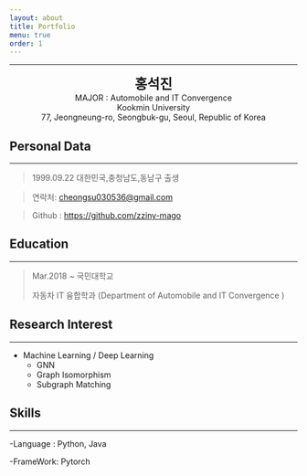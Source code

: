 ```yaml
---
layout: about
title: Portfolio
menu: true
order: 1
---
```


* * *
<center>
<span style=
"font-size:170%;
font-weight:bold">
홍석진
</span>
</center>

<center>MAJOR : Automobile and IT Convergence</center>

<center>Kookmin University</center>

<center>77, Jeongneung-ro, Seongbuk-gu, Seoul, Republic of Korea</center>

## Personal Data
---
> 1999.09.22 대한민국,충청남도,동남구 출생

> 연락처: cheongsu030536@gmail.com

> Github : <a href="https://github.com/zziny-mago">https://github.com/zziny-mago</a>


## Education
---
> Mar.2018 ~  국민대학교
>
> 자동차 IT 융합학과 (Department of Automobile and IT Convergence )
>


## Research Interest
---

* Machine Learning / Deep Learning
    + GNN
    + Graph Isomorphism
    + Subgraph Matching

## Skills 
---
-Language : Python, Java

-FrameWork: Pytorch






